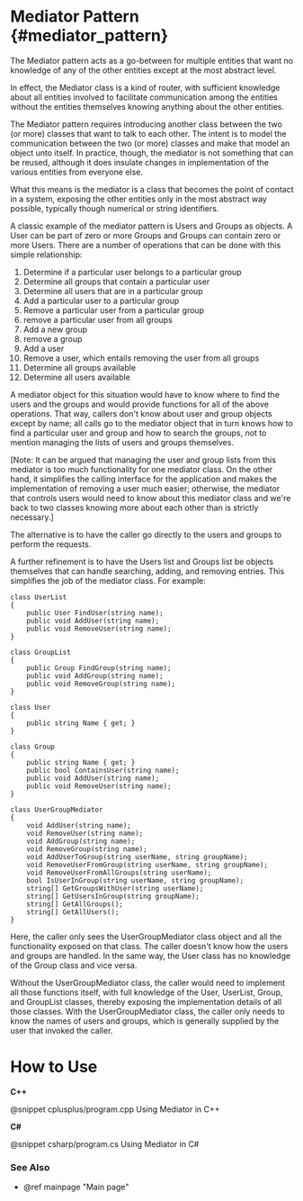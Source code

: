 # Mediator Pattern {#mediator_pattern}

The Mediator pattern acts as a go-between for multiple entities that want
no knowledge of any of the other entities except at the most abstract
level.

In effect, the Mediator class is a kind of router, with sufficient
knowledge about all entities involved to facilitate communication among the
entities without the entities themselves knowing anything about the other
entities.

The Mediator pattern requires introducing another class between the two (or
more) classes that want to talk to each other.  The intent is to model the
communication between the two (or more) classes and make that model an
object unto itself.  In practice, though, the mediator is not something
that can be reused, although it does insulate changes in implementation of
the various entities from everyone else.

What this means is the mediator is a class that becomes the point of
contact in a system, exposing the other entities only in the most abstract
way possible, typically though numerical or string identifiers.

A classic example of the mediator pattern is Users and Groups as objects.
A User can be part of zero or more Groups and Groups can contain zero or
more Users.  There are a number of operations that can be done with this
simple relationship:

1. Determine if a particular user belongs to a particular group
2. Determine all groups that contain a particular user
3. Determine all users that are in a particular group
4. Add a particular user to a particular group
5. Remove a particular user from a particular group
6. remove a particular user from all groups
7. Add a new group
8. remove a group
9. Add a user
10. Remove a user, which entails removing the user from all groups
11. Determine all groups available
12. Determine all users available

A mediator object for this situation would have to know where to find the
users and the groups and would provide functions for all of the above
operations.  That way, callers don't know about user and group objects
except by name; all calls go to the mediator object that in turn knows how
to find a particular user and group and how to search the groups, not to
mention managing the lists of users and groups themselves.

[Note: It can be argued that managing the user and group lists from this
mediator is too much functionality for one mediator class.  On the other
hand, it simplifies the calling interface for the application and makes the
implementation of removing a user much easier; otherwise, the mediator that
controls users would need to know about this mediator class and we're back
to two classes knowing more about each other than is strictly necessary.]

The alternative is to have the caller go directly to the users and groups
to perform the requests.

A further refinement is to have the Users list and Groups list be objects
themselves that can handle searching, adding, and removing entries.  This
simplifies the job of the mediator class.  For example:

~~~~~~~~~~~~~~~~~~~~~~~~~~~~~~~~~~~~~~~~~~~~~~~~{.cs}
class UserList
{
    public User FindUser(string name);
    public void AddUser(string name);
    public void RemoveUser(string name);
}

class GroupList
{
    public Group FindGroup(string name);
    public void AddGroup(string name);
    public void RemoveGroup(string name);
}

class User
{
    public string Name { get; }
}

class Group
{
    public string Name { get; }
    public bool ContainsUser(string name);
    public void AddUser(string name);
    public void RemoveUser(string name);
}

class UserGroupMediator
{
    void AddUser(string name);
    void RemoveUser(string name);
    void AddGroup(string name);
    void RemoveGroup(string name);
    void AddUserToGroup(string userName, string groupName);
    void RemoveUserFromGroup(string userName, string groupName);
    void RemoveUserFromAllGroups(string userName);
    bool IsUserInGroup(string userName, string groupName);
    string[] GetGroupsWithUser(string userName);
    string[] GetUsersInGroup(string groupName);
    string[] GetAllGroups();
    string[] GetAllUsers();
}
~~~~~~~~~~~~~~~~~~~~~~~~~~~~~~~~~~~~~~~~~~~~~~~~

Here, the caller only sees the UserGroupMediator class object and all the
functionality exposed on that class.  The caller doesn't know how the users
and groups are handled.  In the same way, the User class has no knowledge
of the Group class and vice versa.

Without the UserGroupMediator class, the caller would need to implement all
those functions itself, with full knowledge of the User, UserList, Group,
and GroupList classes, thereby exposing the implementation details of all
those classes.  With the UserGroupMediator class, the caller only needs to
know the names of users and groups, which is generally supplied by the user
that invoked the caller.


# How to Use

__C++__

@snippet cplusplus/program.cpp Using Mediator in C++

__C#__

@snippet csharp/program.cs Using Mediator in C#


### See Also
- @ref mainpage "Main page"
